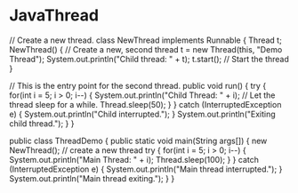 JavaThread
==========
// Create a new thread.
class NewThread implements Runnable {
   Thread t;
   NewThread() {
      // Create a new, second thread
      t = new Thread(this, "Demo Thread");
      System.out.println("Child thread: " + t);
      t.start(); // Start the thread
   }
   
   // This is the entry point for the second thread.
   public void run() {
      try {
         for(int i = 5; i > 0; i--) {
            System.out.println("Child Thread: " + i);
            // Let the thread sleep for a while.
            Thread.sleep(50);
         }
     } catch (InterruptedException e) {
         System.out.println("Child interrupted.");
     }
     System.out.println("Exiting child thread.");
   }
}

public class ThreadDemo {
   public static void main(String args[]) {
      new NewThread(); // create a new thread
      try {
         for(int i = 5; i > 0; i--) {
           System.out.println("Main Thread: " + i);
           Thread.sleep(100);
         }
      } catch (InterruptedException e) {
         System.out.println("Main thread interrupted.");
      }
      System.out.println("Main thread exiting.");
   }
}
